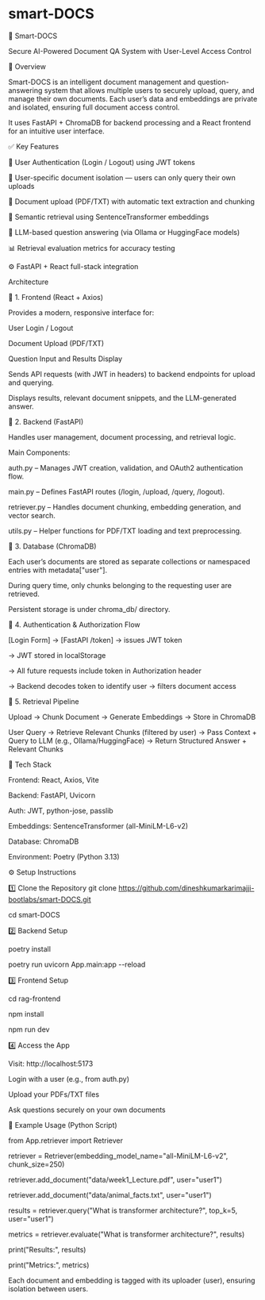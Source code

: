 # smart-DOCS
🧠 Smart-DOCS

Secure AI-Powered Document QA System with User-Level Access Control

🚀 Overview

Smart-DOCS is an intelligent document management and question-answering system that allows multiple users to securely upload, query, and manage their own documents. Each user’s data and embeddings are private and isolated, ensuring full document access control.

It uses FastAPI + ChromaDB for backend processing and a React frontend for an intuitive user interface.

✅ Key Features

🔐 User Authentication (Login / Logout) using JWT tokens

🧱 User-specific document isolation — users can only query their own uploads

📂 Document upload (PDF/TXT) with automatic text extraction and chunking

🧠 Semantic retrieval using SentenceTransformer embeddings

🤖 LLM-based question answering (via Ollama or HuggingFace models)

📊 Retrieval evaluation metrics for accuracy testing

⚙️ FastAPI + React full-stack integration

Architecture

🔷 1. Frontend (React + Axios)

Provides a modern, responsive interface for:

User Login / Logout

Document Upload (PDF/TXT)

Question Input and Results Display

Sends API requests (with JWT in headers) to backend endpoints for upload and querying.

Displays results, relevant document snippets, and the LLM-generated answer.

🔶 2. Backend (FastAPI)

Handles user management, document processing, and retrieval logic.

Main Components:

auth.py – Manages JWT creation, validation, and OAuth2 authentication flow.

main.py – Defines FastAPI routes (/login, /upload, /query, /logout).

retriever.py – Handles document chunking, embedding generation, and vector search.

utils.py – Helper functions for PDF/TXT loading and text preprocessing.

🔸 3. Database (ChromaDB)

Each user’s documents are stored as separate collections or namespaced entries with metadata["user"].

During query time, only chunks belonging to the requesting user are retrieved.

Persistent storage is under chroma_db/ directory.

🔹 4. Authentication & Authorization Flow

[Login Form] → [FastAPI /token] → issues JWT token

→ JWT stored in localStorage

→ All future requests include token in Authorization header

→ Backend decodes token to identify user → filters document access

🔸 5. Retrieval Pipeline

Upload → Chunk Document → Generate Embeddings → Store in ChromaDB

User Query → Retrieve Relevant Chunks (filtered by user)
          → Pass Context + Query to LLM (e.g., Ollama/HuggingFace)
          → Return Structured Answer + Relevant Chunks

🧱 Tech Stack

Frontend:	React, Axios, Vite

Backend:	FastAPI, Uvicorn

Auth:	JWT, python-jose, passlib

Embeddings:	SentenceTransformer (all-MiniLM-L6-v2)

Database:	ChromaDB

Environment:	Poetry (Python 3.13)

⚙️ Setup Instructions

1️⃣ Clone the Repository
git clone https://github.com/dineshkumarkarimajji-bootlabs/smart-DOCS.git

cd smart-DOCS

2️⃣ Backend Setup

poetry install

poetry run uvicorn App.main:app --reload

3️⃣ Frontend Setup

cd rag-frontend

npm install

npm run dev

4️⃣ Access the App

Visit: http://localhost:5173

Login with a user (e.g., from auth.py)

Upload your PDFs/TXT files

Ask questions securely on your own documents

🧠 Example Usage (Python Script)

from App.retriever import Retriever

retriever = Retriever(embedding_model_name="all-MiniLM-L6-v2", chunk_size=250)

retriever.add_document("data/week1_Lecture.pdf", user="user1")

retriever.add_document("data/animal_facts.txt", user="user1")

results = retriever.query("What is transformer architecture?", top_k=5, user="user1")

metrics = retriever.evaluate("What is transformer architecture?", results)

print("Results:", results)

print("Metrics:", metrics)


Each document and embedding is tagged with its uploader (user), ensuring isolation between users.



